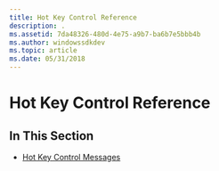 ```yaml
---
title: Hot Key Control Reference
description: .
ms.assetid: 7da48326-480d-4e75-a9b7-ba6b7e5bbb4b
ms.author: windowssdkdev
ms.topic: article
ms.date: 05/31/2018
---
```


# Hot Key Control Reference

## In This Section

-   [Hot Key Control Messages](bumper-hot-key-control-reference-messages.md)

 

 




